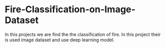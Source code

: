 # Fire-Classification-on-Image-Dataset
In this projects we are find the the classification of fire. In this project their is used image dataset and use deep learning model.
